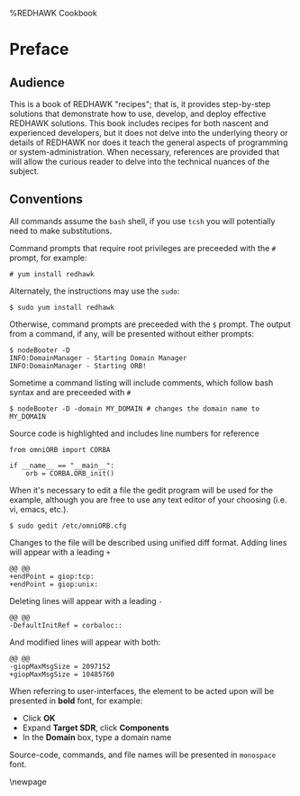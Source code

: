 %REDHAWK Cookbook

Preface
=======

Audience
--------

This is a book of REDHAWK "recipes"; that is, it provides step-by-step
solutions that demonstrate how to use, develop, and deploy effective
REDHAWK solutions. This book includes recipes for both nascent and
experienced developers, but it does not delve into the underlying theory
or details of REDHAWK nor does it teach the general aspects of
programming or system-administration. When necessary, references are
provided that will allow the curious reader to delve into the technical
nuances of the subject.

Conventions
-----------

All commands assume the `bash` shell, if you use `tcsh` you will
potentially need to make substitutions.

Command prompts that require root privileges are preceeded with the `#`
prompt, for example:

    # yum install redhawk

Alternately, the instructions may use the `sudo`:

    $ sudo yum install redhawk

Otherwise, command prompts are preceeded with the `$` prompt. The output
from a command, if any, will be presented without either prompts:

    $ nodeBooter -D
    INFO:DomainManager - Starting Domain Manager
    INFO:DomainManager - Starting ORB!

Sometime a command listing will include comments, which follow bash
syntax and are preceeded with `#`

    $ nodeBooter -D -domain MY_DOMAIN # changes the domain name to MY_DOMAIN

Source code is highlighted and includes line numbers for reference

~~~~ {.python .numberLines}
from omniORB import CORBA

if __name__ == "__main__":
    orb = CORBA.ORB_init()
~~~~

When it's necessary to edit a file the gedit program will be used for
the example, although you are free to use any text editor of your
choosing (i.e. vi, emacs, etc.).

    $ sudo gedit /etc/omniORB.cfg

Changes to the file will be described using unified diff format. Adding
lines will appear with a leading `+`

~~~~ {.diff}
@@ @@
+endPoint = giop:tcp:
+endPoint = giop:unix:
~~~~

Deleting lines will appear with a leading `-`

~~~~ {.diff}
@@ @@
-DefaultInitRef = corbaloc::
~~~~

And modified lines will appear with both:

~~~~ {.diff}
@@ @@
-giopMaxMsgSize = 2097152
+giopMaxMsgSize = 10485760
~~~~

When referring to user-interfaces, the element to be acted upon will be
presented in **bold** font, for example:

-   Click **OK**
-   Expand **Target SDR**, click **Components**
-   In the **Domain** box, type a domain name

Source-code, commands, and file names will be presented in `monospace`
font.

\newpage
